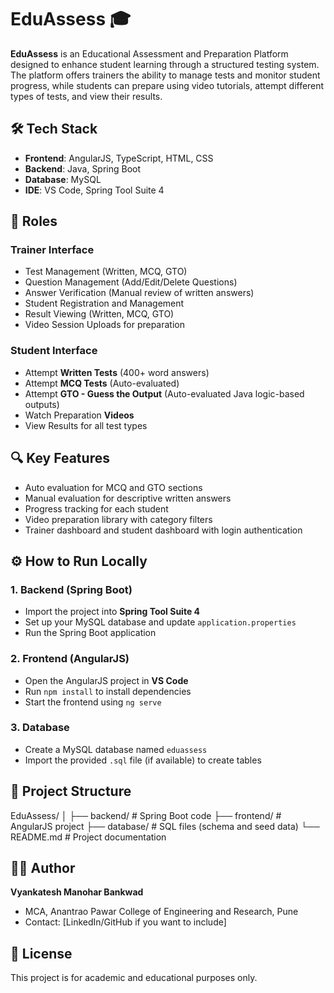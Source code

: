 # EduAssess 🎓

**EduAssess** is an Educational Assessment and Preparation Platform designed to enhance student learning through a structured testing system. The platform offers trainers the ability to manage tests and monitor student progress, while students can prepare using video tutorials, attempt different types of tests, and view their results.

## 🛠️ Tech Stack

- **Frontend**: AngularJS, TypeScript, HTML, CSS
- **Backend**: Java, Spring Boot
- **Database**: MySQL
- **IDE**: VS Code, Spring Tool Suite 4

## 👥 Roles

### Trainer Interface
- Test Management (Written, MCQ, GTO)
- Question Management (Add/Edit/Delete Questions)
- Answer Verification (Manual review of written answers)
- Student Registration and Management
- Result Viewing (Written, MCQ, GTO)
- Video Session Uploads for preparation

### Student Interface
- Attempt **Written Tests** (400+ word answers)
- Attempt **MCQ Tests** (Auto-evaluated)
- Attempt **GTO - Guess the Output** (Auto-evaluated Java logic-based outputs)
- Watch Preparation **Videos**
- View Results for all test types

## 🔍 Key Features

- Auto evaluation for MCQ and GTO sections
- Manual evaluation for descriptive written answers
- Progress tracking for each student
- Video preparation library with category filters
- Trainer dashboard and student dashboard with login authentication

## ⚙️ How to Run Locally

### 1. Backend (Spring Boot)
- Import the project into **Spring Tool Suite 4**
- Set up your MySQL database and update `application.properties`
- Run the Spring Boot application

### 2. Frontend (AngularJS)
- Open the AngularJS project in **VS Code**
- Run `npm install` to install dependencies
- Start the frontend using `ng serve`

### 3. Database
- Create a MySQL database named `eduassess`
- Import the provided `.sql` file (if available) to create tables

## 📁 Project Structure
EduAssess/
│
├── backend/ # Spring Boot code
├── frontend/ # AngularJS project
├── database/ # SQL files (schema and seed data)
└── README.md # Project documentation



## 🧑‍💻 Author

**Vyankatesh Manohar Bankwad**  
- MCA, Anantrao Pawar College of Engineering and Research, Pune  
- Contact: [LinkedIn/GitHub if you want to include]

## 📃 License

This project is for academic and educational purposes only.
